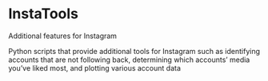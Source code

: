 # InstaTools
Additional features for Instagram 

Python scripts that provide additional tools for Instagram such as identifying accounts that are not following back, determining which accounts’ media you’ve liked most, and plotting various account data


